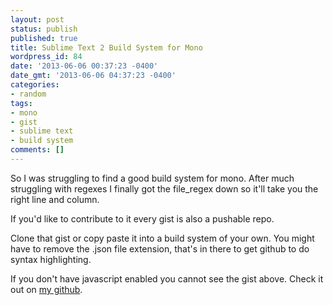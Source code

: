 ```yaml
---
layout: post
status: publish
published: true
title: Sublime Text 2 Build System for Mono
wordpress_id: 84
date: '2013-06-06 00:37:23 -0400'
date_gmt: '2013-06-06 04:37:23 -0400'
categories:
- random
tags:
- mono
- gist
- sublime text
- build system
comments: []
---
```

<p>So I was struggling to find a good build system for mono. After much struggling with regexes I finally got the file_regex down so it'll take you the right line and column.</p>
<p>If you'd like to contribute to it every gist is also a pushable repo. </p>
<p><script src="https://gist.github.com/twohlix/5719270.js"></script>
Clone that gist or copy paste it into a build system of your own. You might have to remove the .json file extension, that's in there to get github to do syntax highlighting.</p>
<p>If you don't have javascript enabled you cannot see the gist above. Check it out on <a href="https://gist.github.com/twohlix/5719270">my github</a>. </p>
